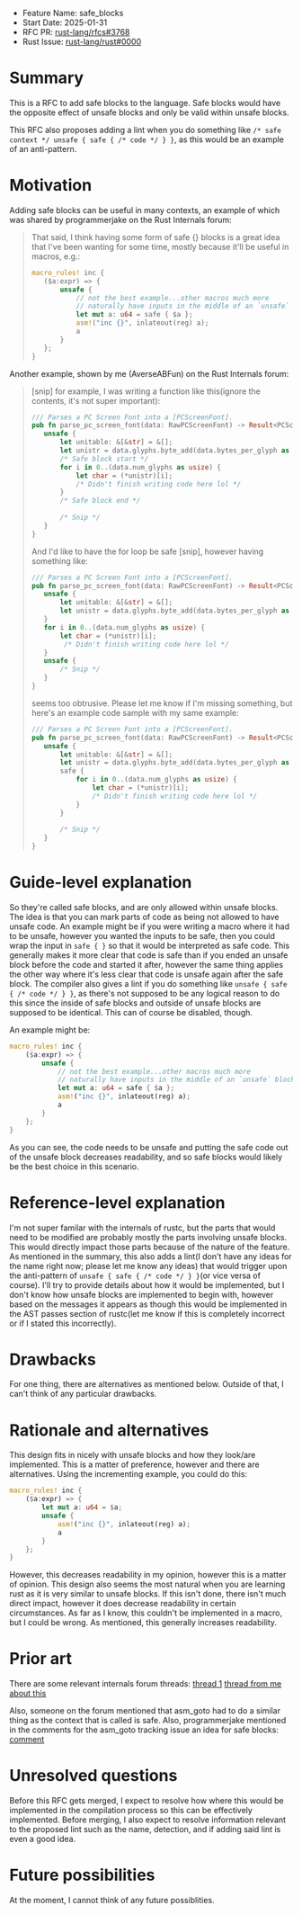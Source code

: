 - Feature Name: safe_blocks
- Start Date: 2025-01-31
- RFC PR: [rust-lang/rfcs#3768](https://github.com/rust-lang/rfcs/pull/3768)
- Rust Issue: [rust-lang/rust#0000](https://github.com/rust-lang/rust/issues/0000)

# Summary
[summary]: #summary

This is a RFC to add safe blocks to the language. Safe blocks would have the opposite effect of unsafe blocks and only be valid within unsafe blocks.

This RFC also proposes adding a lint when you do something like `/* safe context */ unsafe { safe { /* code */ } }`, as this would be an example of an anti-pattern.

# Motivation
[motivation]: #motivation

Adding safe blocks can be useful in many contexts, an example of which was shared by programmerjake on the Rust Internals forum:
> That said, I think having some form of safe {} blocks is a great idea that I've been wanting for some time, mostly because it'll be useful in macros, e.g.:
>
> ```rust
> macro_rules! inc {
>    ($a:expr) => {
>        unsafe {
>            // not the best example...other macros much more
>            // naturally have inputs in the middle of an `unsafe` block
>            let mut a: u64 = safe { $a };
>            asm!("inc {}", inlateout(reg) a);
>            a
>        }
>    };
> }
> ```

Another example, shown by me (AverseABFun) on the Rust Internals forum:

> [snip] for example, I was writing a function like this(ignore the contents, it's not super important):
>```rust
>/// Parses a PC Screen Font into a [PCScreenFont].
>pub fn parse_pc_screen_font(data: RawPCScreenFont) -> Result<PCScreenFont, crate::Error<'static>> {
>    unsafe {
>        let unitable: &[&str] = &[];
>        let unistr = data.glyphs.byte_add(data.bytes_per_glyph as usize*data.num_glyphs as usize);
>        /* Safe block start */
>        for i in 0..(data.num_glyphs as usize) {
>            let char = (*unistr)[i];
>            /* Didn't finish writing code here lol */
>        }
>        /* Safe block end */
>        
>        /* Snip */
>    }
>}
>```
>
>And I'd like to have the for loop be safe [snip], however having something like:
>
>```rust
>/// Parses a PC Screen Font into a [PCScreenFont].
>pub fn parse_pc_screen_font(data: RawPCScreenFont) -> Result<PCScreenFont, crate::Error<'static>> {
>    unsafe {
>        let unitable: &[&str] = &[];
>        let unistr = data.glyphs.byte_add(data.bytes_per_glyph as usize*data.num_glyphs as usize);
>    }
>    for i in 0..(data.num_glyphs as usize) {
>        let char = (*unistr)[i];
>         /* Didn't finish writing code here lol */
>    }
>    unsafe {
>        /* Snip */
>    }
>}
>```
>
>seems too obtrusive. Please let me know if I'm missing something, but here's an example code sample with my same example:
>
>```rust
>/// Parses a PC Screen Font into a [PCScreenFont].
>pub fn parse_pc_screen_font(data: RawPCScreenFont) -> Result<PCScreenFont, crate::Error<'static>> {
>    unsafe {
>        let unitable: &[&str] = &[];
>        let unistr = data.glyphs.byte_add(data.bytes_per_glyph as usize*data.num_glyphs as usize);
>        safe {
>            for i in 0..(data.num_glyphs as usize) {
>                let char = (*unistr)[i];
>                /* Didn't finish writing code here lol */
>            }
>        }
>        
>        /* Snip */
>    }
>}
>```

# Guide-level explanation
[guide-level-explanation]: #guide-level-explanation

So they're called safe blocks, and are only allowed within unsafe blocks. The idea is that you can mark parts of code as being not allowed to have unsafe code. An example might be if you were writing a macro where it had to be unsafe, however you wanted the inputs to be safe, then you could wrap the input in `safe { }` so that it would be interpreted as safe code. This generally makes it more clear that code is safe than if you ended an unsafe block before the code and started it after, however the same thing applies the other way where it's less clear that code is unsafe again after the safe block. The compiler also gives a lint if you do something like `unsafe { safe { /* code */ } }`, as there's not supposed to be any logical reason to do this since the inside of safe blocks and outside of unsafe blocks are supposed to be identical. This can of course be disabled, though.

An example might be:
```rust
macro_rules! inc {
    ($a:expr) => {
        unsafe {
            // not the best example...other macros much more
            // naturally have inputs in the middle of an `unsafe` block
            let mut a: u64 = safe { $a };
            asm!("inc {}", inlateout(reg) a);
            a
        }
    };
}
```
As you can see, the code needs to be unsafe and putting the safe code out of the unsafe block decreases readability, and so safe blocks would likely be the best choice in this scenario.

# Reference-level explanation
[reference-level-explanation]: #reference-level-explanation

I'm not super familar with the internals of rustc, but the parts that would need to be modified are probably mostly the parts involving unsafe blocks. This would directly impact those parts because of the nature of the feature. As mentioned in the summary, this also adds a lint(I don't have any ideas for the name right now; please let me know any ideas) that would trigger upon the anti-pattern of `unsafe { safe { /* code */ } }`(or vice versa of course). I'll try to provide details about how it would be implemented, but I don't know how unsafe blocks are implemented to begin with, however based on the messages it appears as though this would be implemented in the AST passes section of rustc(let me know if this is completely incorrect or if I stated this incorrectly).

# Drawbacks
[drawbacks]: #drawbacks

For one thing, there are alternatives as mentioned below. Outside of that, I can't think of any particular drawbacks.

# Rationale and alternatives
[rationale-and-alternatives]: #rationale-and-alternatives

This design fits in nicely with unsafe blocks and how they look/are implemented. This is a matter of preference, however and there are alternatives. Using the incrementing example, you could do this:
```rust
macro_rules! inc {
    ($a:expr) => {
        let mut a: u64 = $a;
        unsafe {
            asm!("inc {}", inlateout(reg) a);
            a
        }
    };
}
```
However, this decreases readability in my opinion, however this is a matter of opinion. This design also seems the most natural when you are learning rust as it is very similar to unsafe blocks. If this isn't done, there isn't much direct impact, however it does decrease readability in certain circumstances. As far as I know, this couldn't be implemented in a macro, but I could be wrong. As mentioned, this generally increases readability.

# Prior art
[prior-art]: #prior-art

There are some relevant internals forum threads: [thread 1](https://internals.rust-lang.org/t/ability-to-call-unsafe-functions-without-curly-brackets/19635) [thread from me about this](https://internals.rust-lang.org/t/idea-safe-blocks-for-inside-unsafe-blocks/22300)

Also, someone on the forum mentioned that asm_goto had to do a similar thing as the context that is called is safe. Also, programmerjake mentioned in the comments for the asm_goto tracking issue an idea for safe blocks: [comment](https://github.com/rust-lang/rust/issues/119364#issuecomment-2323435162)

# Unresolved questions
[unresolved-questions]: #unresolved-questions

Before this RFC gets merged, I expect to resolve how where this would be implemented in the compilation process so this can be effectively implemented. Before merging, I also expect to resolve information relevant to the proposed lint such as the name, detection, and if adding said lint is even a good idea.

# Future possibilities
[future-possibilities]: #future-possibilities

At the moment, I cannot think of any future possiblities.

